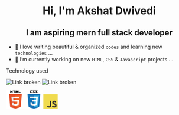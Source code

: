 <h1 align="center">Hi, I'm Akshat Dwivedi</h1>
<h2 align="center">I am aspiring mern full stack developer</h2>


- 👀 I love writing beautiful & organized ``codes`` and learning new ``technologies`` ...
- 🌱 I’m currently working on new ``HTML``, ``CSS`` & ``Javascript`` projects ...

<p>Technology used</p>
<p><img src="https://upload.wikimedia.org/wikipedia/commons/1/19/C_Logo.png" alt="Link broken" width="50px"> <img src="https://upload.wikimedia.org/wikipedia/commons/thumb/1/18/ISO_C%2B%2B_Logo.svg/306px-ISO_C%2B%2B_Logo.svg.png" alt="Link broken" width="50px"></p><p></p><p><img src="https://raw.githubusercontent.com/devicons/devicon/master/icons/html5/html5-original-wordmark.svg" alt="Link broken" width="50px"><img src="https://raw.githubusercontent.com/devicons/devicon/master/icons/css3/css3-original-wordmark.svg" alt="css3" width="50"><img src="https://raw.githubusercontent.com/devicons/devicon/master/icons/javascript/javascript-original.svg" alt="Link broken" width="40px"></p>
